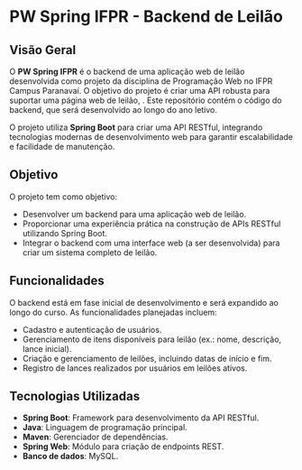 # PW Spring IFPR - Backend de Leilão

## Visão Geral

O **PW Spring IFPR** é o backend de uma aplicação web de leilão desenvolvida como projeto da disciplina de Programação Web no IFPR Campus Paranavaí. O objetivo do projeto é criar uma API robusta para suportar uma página web de leilão, 
. Este repositório contém o código do backend, que será desenvolvido ao longo do ano letivo.

O projeto utiliza **Spring Boot** para criar uma API RESTful, integrando tecnologias modernas de desenvolvimento web para garantir escalabilidade e facilidade de manutenção.

## Objetivo

O projeto tem como objetivo:
- Desenvolver um backend para uma aplicação web de leilão.
- Proporcionar uma experiência prática na construção de APIs RESTful utilizando Spring Boot.
- Integrar o backend com uma interface web (a ser desenvolvida) para criar um sistema completo de leilão.

## Funcionalidades

O backend está em fase inicial de desenvolvimento e será expandido ao longo do curso. As funcionalidades planejadas incluem:
- Cadastro e autenticação de usuários.
- Gerenciamento de itens disponíveis para leilão (ex.: nome, descrição, lance inicial).
- Criação e gerenciamento de leilões, incluindo datas de início e fim.
- Registro de lances realizados por usuários em leilões ativos.

## Tecnologias Utilizadas

- **Spring Boot**: Framework para desenvolvimento da API RESTful.
- **Java**: Linguagem de programação principal.
- **Maven**: Gerenciador de dependências.
- **Spring Web**: Módulo para criação de endpoints REST.
- **Banco de dados**: MySQL.
